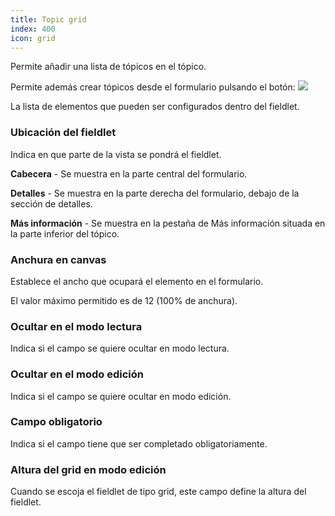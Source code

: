 ```yaml
---
title: Topic grid
index: 400
icon: grid
---
```

Permite añadir una lista de tópicos en el tópico.

Permite además crear tópicos desde el formulario pulsando el botón: <img src="/static/images/icons/add.svg" />

La lista de elementos que pueden ser configurados dentro del fieldlet.

### Ubicación del fieldlet
Indica en que parte de la vista se pondrá el fieldlet.

**Cabecera** - Se muestra en la parte central del formulario.

**Detalles** - Se muestra en la parte derecha del formulario, debajo de la sección de detalles.

**Más información** - Se muestra en la pestaña de Más información situada en la parte inferior del tópico.

### Anchura en canvas

Establece el ancho que ocupará el elemento en el formulario.

El valor máximo permitido es de 12 (100% de anchura).

### Ocultar en el modo lectura

Indica si el campo se quiere ocultar en modo lectura.

### Ocultar en el modo edición
Indica si el campo se quiere ocultar en modo edición.

### Campo obligatorio

Indica si el campo tiene que ser completado obligatoriamente.

### Altura del grid en modo edición

Cuando se escoja el fieldlet de tipo grid, este campo define la altura del fieldlet.
